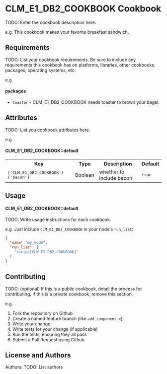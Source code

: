 CLM_E1_DB2_COOKBOOK Cookbook
============================
TODO: Enter the cookbook description here.

e.g.
This cookbook makes your favorite breakfast sandwich.

Requirements
------------
TODO: List your cookbook requirements. Be sure to include any requirements this cookbook has on platforms, libraries, other cookbooks, packages, operating systems, etc.

e.g.
#### packages
- `toaster` - CLM_E1_DB2_COOKBOOK needs toaster to brown your bagel.

Attributes
----------
TODO: List you cookbook attributes here.

e.g.
#### CLM_E1_DB2_COOKBOOK::default
<table>
  <tr>
    <th>Key</th>
    <th>Type</th>
    <th>Description</th>
    <th>Default</th>
  </tr>
  <tr>
    <td><tt>['CLM_E1_DB2_COOKBOOK']['bacon']</tt></td>
    <td>Boolean</td>
    <td>whether to include bacon</td>
    <td><tt>true</tt></td>
  </tr>
</table>

Usage
-----
#### CLM_E1_DB2_COOKBOOK::default
TODO: Write usage instructions for each cookbook.

e.g.
Just include `CLM_E1_DB2_COOKBOOK` in your node's `run_list`:

```json
{
  "name":"my_node",
  "run_list": [
    "recipe[CLM_E1_DB2_COOKBOOK]"
  ]
}
```

Contributing
------------
TODO: (optional) If this is a public cookbook, detail the process for contributing. If this is a private cookbook, remove this section.

e.g.
1. Fork the repository on Github
2. Create a named feature branch (like `add_component_x`)
3. Write your change
4. Write tests for your change (if applicable)
5. Run the tests, ensuring they all pass
6. Submit a Pull Request using Github

License and Authors
-------------------
Authors: TODO: List authors
